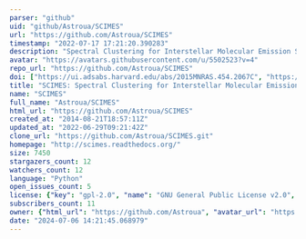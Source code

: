 ```yaml
---
parser: "github"
uid: "github/Astroua/SCIMES"
url: "https://github.com/Astroua/SCIMES"
timestamp: "2022-07-17 17:21:20.390283"
description: "Spectral Clustering for Interstellar Molecular Emission Segmentation"
avatar: "https://avatars.githubusercontent.com/u/5502523?v=4"
repo_url: "https://github.com/Astroua/SCIMES"
doi: ["https://ui.adsabs.harvard.edu/abs/2015MNRAS.454.2067C", "https://ui.adsabs.harvard.edu/abs/2016ascl.soft09006C/abstract"]
title: "SCIMES: Spectral Clustering for Interstellar Molecular Emission Segmentation"
name: "SCIMES"
full_name: "Astroua/SCIMES"
html_url: "https://github.com/Astroua/SCIMES"
created_at: "2014-08-21T18:57:11Z"
updated_at: "2022-06-29T09:21:42Z"
clone_url: "https://github.com/Astroua/SCIMES.git"
homepage: "http://scimes.readthedocs.org/"
size: 7450
stargazers_count: 12
watchers_count: 12
language: "Python"
open_issues_count: 5
license: {"key": "gpl-2.0", "name": "GNU General Public License v2.0", "spdx_id": "GPL-2.0", "url": "https://api.github.com/licenses/gpl-2.0", "node_id": "MDc6TGljZW5zZTg="}
subscribers_count: 11
owner: {"html_url": "https://github.com/Astroua", "avatar_url": "https://avatars.githubusercontent.com/u/5502523?v=4", "login": "Astroua", "type": "Organization"}
date: "2024-07-06 14:21:45.068979"
---
```

